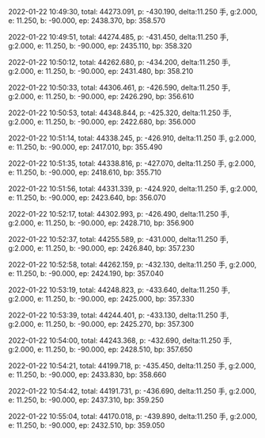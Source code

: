 2022-01-22 10:49:30, total: 44273.091, p: -430.190, delta:11.250 手, g:2.000, e: 11.250, b: -90.000, ep: 2438.370, bp: 358.570

2022-01-22 10:49:51, total: 44274.485, p: -431.450, delta:11.250 手, g:2.000, e: 11.250, b: -90.000, ep: 2435.110, bp: 358.320

2022-01-22 10:50:12, total: 44262.680, p: -434.200, delta:11.250 手, g:2.000, e: 11.250, b: -90.000, ep: 2431.480, bp: 358.210

2022-01-22 10:50:33, total: 44306.461, p: -426.590, delta:11.250 手, g:2.000, e: 11.250, b: -90.000, ep: 2426.290, bp: 356.610

2022-01-22 10:50:53, total: 44348.844, p: -425.320, delta:11.250 手, g:2.000, e: 11.250, b: -90.000, ep: 2422.680, bp: 356.000

2022-01-22 10:51:14, total: 44338.245, p: -426.910, delta:11.250 手, g:2.000, e: 11.250, b: -90.000, ep: 2417.010, bp: 355.490

2022-01-22 10:51:35, total: 44338.816, p: -427.070, delta:11.250 手, g:2.000, e: 11.250, b: -90.000, ep: 2418.610, bp: 355.710

2022-01-22 10:51:56, total: 44331.339, p: -424.920, delta:11.250 手, g:2.000, e: 11.250, b: -90.000, ep: 2423.640, bp: 356.070

2022-01-22 10:52:17, total: 44302.993, p: -426.490, delta:11.250 手, g:2.000, e: 11.250, b: -90.000, ep: 2428.710, bp: 356.900

2022-01-22 10:52:37, total: 44255.589, p: -431.000, delta:11.250 手, g:2.000, e: 11.250, b: -90.000, ep: 2426.840, bp: 357.230

2022-01-22 10:52:58, total: 44262.159, p: -432.130, delta:11.250 手, g:2.000, e: 11.250, b: -90.000, ep: 2424.190, bp: 357.040

2022-01-22 10:53:19, total: 44248.823, p: -433.640, delta:11.250 手, g:2.000, e: 11.250, b: -90.000, ep: 2425.000, bp: 357.330

2022-01-22 10:53:39, total: 44244.401, p: -433.130, delta:11.250 手, g:2.000, e: 11.250, b: -90.000, ep: 2425.270, bp: 357.300

2022-01-22 10:54:00, total: 44243.368, p: -432.690, delta:11.250 手, g:2.000, e: 11.250, b: -90.000, ep: 2428.510, bp: 357.650

2022-01-22 10:54:21, total: 44199.718, p: -435.450, delta:11.250 手, g:2.000, e: 11.250, b: -90.000, ep: 2433.830, bp: 358.660

2022-01-22 10:54:42, total: 44191.731, p: -436.690, delta:11.250 手, g:2.000, e: 11.250, b: -90.000, ep: 2437.310, bp: 359.250

2022-01-22 10:55:04, total: 44170.018, p: -439.890, delta:11.250 手, g:2.000, e: 11.250, b: -90.000, ep: 2432.510, bp: 359.050